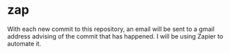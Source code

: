 # zap
With each new commit to this repository, an email will be sent to a gmail address advising of the commit that has happened.
I will be using Zapier to automate it.
